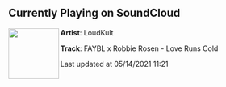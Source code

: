 ## Currently Playing on SoundCloud

[<img align="left" width="100" src="https://i1.sndcdn.com/artworks-sF4KiAupm7GgDVtr-Uzqx9A-t500x500.jpg">](https://soundcloud.com/loudkult/faybl-x-robbie-rosen-love-runs-cold)

**Artist**: LoudKult 

**Track**: FAYBL x Robbie Rosen - Love Runs Cold

Last updated at 05/14/2021 11:21
